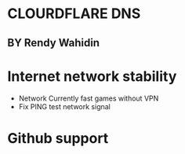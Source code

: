 # CLOURDFLARE DNS
## BY Rendy Wahidin

# Internet network stability
- Network Currently fast games without VPN 
- Fix PING test network signal 

# Github support 








